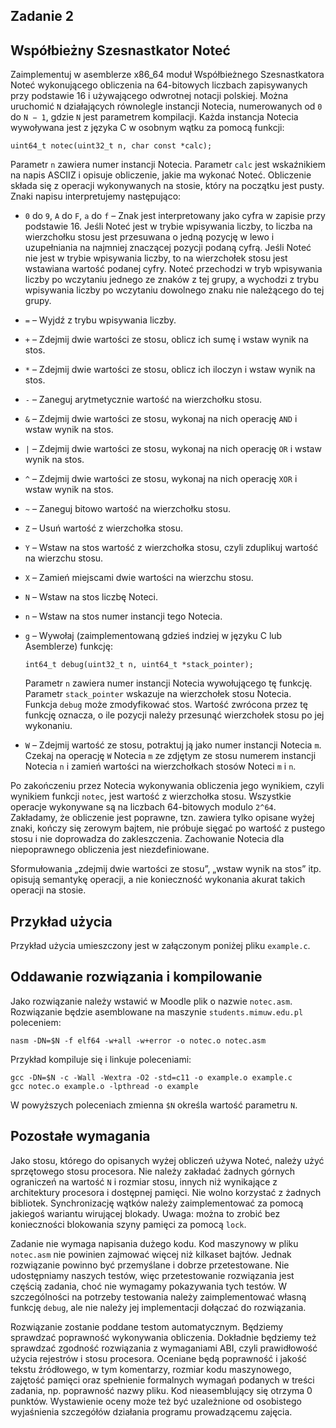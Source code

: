 <div role="main"><span id="maincontent"></span><h2>Zadanie 2</h2><div id="intro" class="box py-3 generalbox boxaligncenter"><div class="no-overflow"><span class="filter_mathjaxloader_equation"><span class="nolink"><h2>Współbieżny Szesnastkator Noteć</h2>

<p>Zaimplementuj w asemblerze x86_64 moduł Współbieżnego Szesnastkatora Noteć
wykonującego obliczenia na 64-bitowych liczbach zapisywanych przy podstawie 16
i używającego odwrotnej notacji polskiej. Można uruchomić <code>N</code> działających
równolegle instancji Notecia, numerowanych od <code>0</code> do <code>N − 1</code>, gdzie <code>N</code> jest
parametrem kompilacji. Każda instancja Notecia wywoływana jest z języka C
w osobnym wątku za pomocą funkcji:</p>

<pre><code>uint64_t notec(uint32_t n, char const *calc);
</code></pre>

<p>Parametr <code>n</code> zawiera numer instancji Notecia. Parametr <code>calc</code> jest wskaźnikiem
na napis ASCIIZ i opisuje obliczenie, jakie ma wykonać Noteć. Obliczenie składa
się z operacji wykonywanych na stosie, który na początku jest pusty. Znaki
napisu interpretujemy następująco:</p>

<ul>
<li><p><code>0</code> do <code>9</code>, <code>A</code> do <code>F</code>, <code>a</code> do <code>f</code> – Znak jest interpretowany jako cyfra
w zapisie przy podstawie 16. Jeśli Noteć jest w trybie wpisywania liczby, to
liczba na wierzchołku stosu jest przesuwana o jedną pozycję w lewo
i uzupełniania na najmniej znaczącej pozycji podaną cyfrą. Jeśli Noteć nie jest
w trybie wpisywania liczby, to na wierzchołek stosu jest wstawiana wartość
podanej cyfry. Noteć przechodzi w tryb wpisywania liczby po wczytaniu jednego ze
znaków z tej grupy, a wychodzi z trybu wpisywania liczby po wczytaniu dowolnego
znaku nie należącego do tej grupy.</p></li>
<li><p><code>=</code> – Wyjdź z trybu wpisywania liczby.</p></li>
<li><p><code>+</code> – Zdejmij dwie wartości ze stosu, oblicz ich sumę i wstaw wynik na stos.</p></li>
<li><p><code>*</code> – Zdejmij dwie wartości ze stosu, oblicz ich iloczyn i wstaw wynik na stos.</p></li>
<li><p><code>-</code> – Zaneguj arytmetycznie wartość na wierzchołku stosu.</p></li>
<li><p><code>&amp;</code> – Zdejmij dwie wartości ze stosu, wykonaj na nich operację <code>AND</code> i wstaw
    wynik na stos.</p></li>
<li><p><code>|</code> – Zdejmij dwie wartości ze stosu, wykonaj na nich operację <code>OR</code> i wstaw
    wynik na stos.</p></li>
<li><p><code>^</code> – Zdejmij dwie wartości ze stosu, wykonaj na nich operację <code>XOR</code> i wstaw
    wynik na stos.</p></li>
<li><p><code>~</code> – Zaneguj bitowo wartość na wierzchołku stosu.</p></li>
<li><p><code>Z</code> – Usuń wartość z wierzchołka stosu.</p></li>
<li><p><code>Y</code> – Wstaw na stos wartość z wierzchołka stosu, czyli zduplikuj wartość na
    wierzchu stosu.</p></li>
<li><p><code>X</code> – Zamień miejscami dwie wartości na wierzchu stosu.</p></li>
<li><p><code>N</code> – Wstaw na stos liczbę Noteci.</p></li>
<li><p><code>n</code> – Wstaw na stos numer instancji tego Notecia.</p></li>
<li><p><code>g</code> – Wywołaj (zaimplementowaną gdzieś indziej w języku C lub Asemblerze) funkcję:</p>

<pre><code>int64_t debug(uint32_t n, uint64_t *stack_pointer);
</code></pre>

<p>Parametr <code>n</code> zawiera numer instancji Notecia wywołującego tę funkcję.
Parametr <code>stack_pointer</code> wskazuje na wierzchołek stosu Notecia.
Funkcja <code>debug</code> może zmodyfikować stos. Wartość zwrócona przez tę funkcję
oznacza, o ile pozycji należy przesunąć wierzchołek stosu po jej wykonaniu.</p></li>
<li><p><code>W</code> – Zdejmij wartość ze stosu, potraktuj ją jako numer instancji Notecia <code>m</code>.
Czekaj na operację <code>W</code> Notecia <code>m</code> ze zdjętym ze stosu numerem instancji
Notecia <code>n</code> i zamień wartości na wierzchołkach stosów Noteci <code>m</code> i <code>n</code>.</p></li>
</ul>

<p>Po zakończeniu przez Notecia wykonywania obliczenia jego wynikiem, czyli
wynikiem funkcji <code>notec</code>, jest wartość z wierzchołka stosu. Wszystkie operacje
wykonywane są na liczbach 64-bitowych modulo <code>2^64</code>. Zakładamy, że obliczenie
jest poprawne, tzn. zawiera tylko opisane wyżej znaki, kończy się zerowym
bajtem, nie próbuje sięgać po wartość z pustego stosu i nie doprowadza do
zakleszczenia. Zachowanie Notecia dla niepoprawnego obliczenia jest
niezdefiniowane.</p>

<p>Sformułowania „zdejmij dwie wartości ze stosu”, „wstaw wynik na stos” itp.
opisują semantykę operacji, a nie konieczność wykonania akurat takich operacji
na stosie.</p>

<h2>Przykład użycia</h2>

<p>Przykład użycia umieszczony jest w załączonym poniżej pliku <code>example.c</code>.</p>

<h2>Oddawanie rozwiązania i kompilowanie</h2>

<p>Jako rozwiązanie należy wstawić w Moodle plik o nazwie <code>notec.asm</code>.
Rozwiązanie będzie asemblowane na maszynie <code>students.mimuw.edu.pl</code> poleceniem:</p>

<pre><code>nasm -DN=$N -f elf64 -w+all -w+error -o notec.o notec.asm
</code></pre>

<p>Przykład kompiluje się i linkuje poleceniami:</p>

<pre><code>gcc -DN=$N -c -Wall -Wextra -O2 -std=c11 -o example.o example.c
gcc notec.o example.o -lpthread -o example
</code></pre>

<p>W powyższych poleceniach zmienna <code>$N</code> określa wartość parametru <code>N</code>.</p>

<h2>Pozostałe wymagania</h2>

<p>Jako stosu, którego do opisanych wyżej obliczeń używa Noteć, należy użyć
sprzętowego stosu procesora.
Nie należy zakładać żadnych górnych ograniczeń na wartość <code>N</code> i rozmiar stosu,
innych niż wynikające z architektury procesora i dostępnej pamięci.
Nie wolno korzystać z żadnych bibliotek.
Synchronizację wątków należy zaimplementować za pomocą jakiegoś wariantu
wirującej blokady.
Uwaga: można to zrobić bez konieczności blokowania szyny pamięci za pomocą <code>lock</code>.</p>

<p>Zadanie nie wymaga napisania dużego kodu. Kod maszynowy w pliku <code>notec.asm</code> nie
powinien zajmować więcej niż kilkaset bajtów. Jednak rozwiązanie powinno być
przemyślane i dobrze przetestowane. Nie udostępniamy naszych testów, więc
przetestowanie rozwiązania jest częścią zadania, choć nie wymagamy pokazywania
tych testów. W szczególności na potrzeby testowania należy zaimplementować
własną funkcję <code>debug</code>, ale nie należy jej implementacji dołączać do
rozwiązania.</p>

<p>Rozwiązanie zostanie poddane testom automatycznym. Będziemy sprawdzać poprawność
wykonywania obliczenia. Dokładnie będziemy też sprawdzać zgodność rozwiązania
z wymaganiami ABI, czyli prawidłowość użycia rejestrów i stosu procesora.
Oceniane będą poprawność i jakość tekstu źródłowego, w tym komentarzy, rozmiar
kodu maszynowego, zajętość pamięci oraz spełnienie formalnych wymagań podanych
w treści zadania, np. poprawność nazwy pliku.
Kod nieasemblujący się otrzyma 0 punktów.
Wystawienie oceny może też być uzależnione od osobistego wyjaśnienia szczegółów
działania programu prowadzącemu zajęcia.</p>

</span></span></div>
